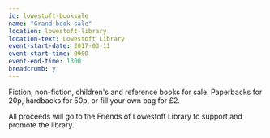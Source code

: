 ```yaml
---
id: lowestoft-booksale
name: "Grand book sale"
location: lowestoft-library
location-text: Lowestoft Library
event-start-date: 2017-03-11
event-start-time: 0900
event-end-time: 1300
breadcrumb: y
---
```


Fiction, non-fiction, children's and reference books for sale. Paperbacks for 20p, hardbacks for 50p, or fill your own bag for £2.

All proceeds will go to the Friends of Lowestoft Library to support and promote the library.
